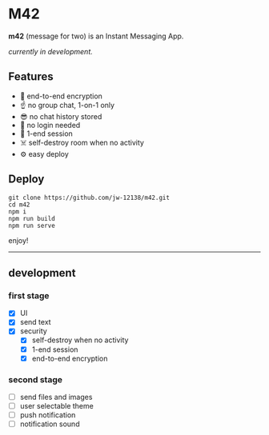 # M42

**m42** (message for two) is an Instant Messaging App.

_currently in development._

## Features

- 🔐 end-to-end encryption
- ☝️ no group chat, 1-on-1 only
- 😎 no chat history stored
- 🫣 no login needed
- 🫡 1-end session
- ☠️ self-destroy room when no activity
- ⚙️ easy deploy

## Deploy

```text
git clone https://github.com/jw-12138/m42.git
cd m42
npm i
npm run build
npm run serve
```

enjoy!

---

## development

### first stage

- [x] UI
- [x] send text
- [x] security
  - [x] self-destroy when no activity
  - [x] 1-end session
  - [x] end-to-end encryption

### second stage

- [ ] send files and images
- [ ] user selectable theme
- [ ] push notification
- [ ] notification sound
